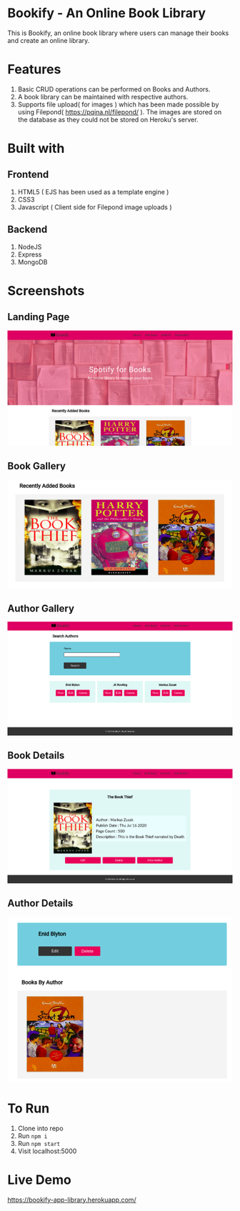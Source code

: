 # Bookify - An Online Book Library

This is Bookify, an online book library where users can manage their books and create an online library.

# Features

1. Basic CRUD operations can be performed on Books and Authors.
2. A book library can be maintained with respective authors.
3. Supports file upload( for images ) which has been made possible by using Filepond( https://pqina.nl/filepond/ ). The images are stored on the database as they could not be stored on Heroku's server.

# Built with 

## Frontend 
1. HTML5 ( EJS has been used as a template engine )
2. CSS3
3. Javascript ( Client side for Filepond image uploads )

## Backend
1. NodeJS
2. Express
3. MongoDB 

# Screenshots

## Landing Page
<img src="screenshots/landingpage1.png">

## Book Gallery 
<img src="screenshots/bookgallery.png">

## Author Gallery
<img src="screenshots/authorgallery.png">

## Book Details
<img src="screenshots/bookdetails.png">

## Author Details
<img src="screenshots/authordetails.png">

# To Run 
1. Clone into repo
2. Run ``` npm i ```
3. Run ``` npm start ```
4. Visit localhost:5000

# Live Demo 
https://bookify-app-library.herokuapp.com/

